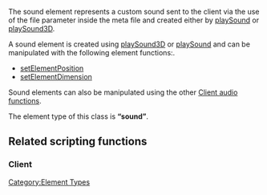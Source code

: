 The sound element represents a custom sound sent to the client via the use of the file parameter inside the meta file and created either by [playSound](/docs/playsound.md "wikilink") or [playSound3D](/docs/playsound3d.md "wikilink").

A sound element is created using [playSound3D](/docs/playsound3d.md "wikilink") or [playSound](/docs/playsound.md "wikilink") and can be manipulated with the following element functions:.

-   [setElementPosition](/docs/setelementposition.md "wikilink")
-   [setElementDimension](/docs/setelementdimension.md "wikilink")

Sound elements can also be manipulated using the other [Client audio functions](/docs/template-client_audio_functions.md "wikilink").

The element type of this class is **“sound”**.

Related scripting functions
---------------------------

### Client

[Category:Element Types](/docs/category-element_types.md "wikilink")
